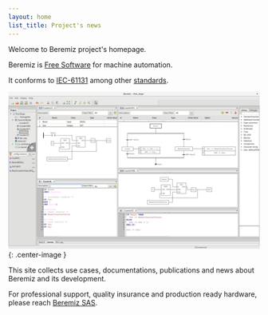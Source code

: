 ```yaml
---
layout: home
list_title: Project's news
---
```


Welcome to Beremiz project's homepage.

Beremiz is [Free Software](https://en.wikipedia.org/wiki/Free_software) for machine automation.

It conforms to [IEC-61131](https://en.wikipedia.org/wiki/IEC_61131-3) among other [standards](doc#standards).

![Beremiz IDE screenshot](assets/img/screenshot_main.png){: .center-image }

This site collects use cases, documentations, publications and news about Beremiz and its development.

For professional support, quality insurance and production ready hardware, please reach [Beremiz SAS](https://beremiz.fr).
